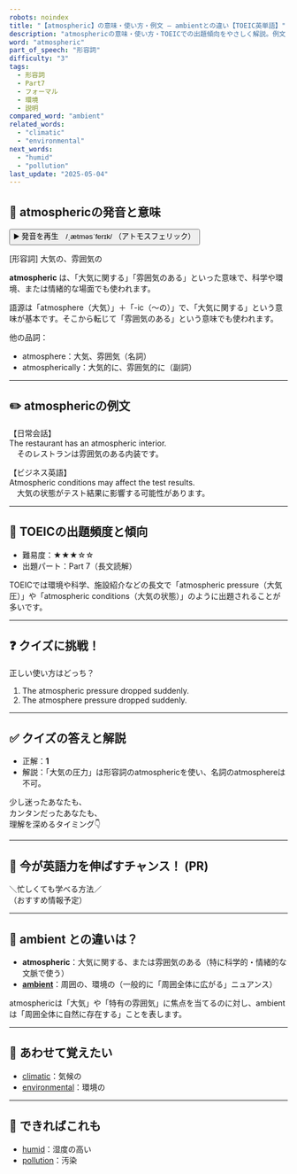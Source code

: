 ```yaml
---
robots: noindex
title: "【atmospheric】の意味・使い方・例文 ― ambientとの違い【TOEIC英単語】"
description: "atmosphericの意味・使い方・TOEICでの出題傾向をやさしく解説。例文・クイズ付きでambientとの違いもわかりやすく学べます。"
word: "atmospheric"
part_of_speech: "形容詞"
difficulty: "3"
tags:
  - 形容詞
  - Part7
  - フォーマル
  - 環境
  - 説明
compared_word: "ambient"
related_words:
  - "climatic"
  - "environmental"
next_words:
  - "humid"
  - "pollution"
last_update: "2025-05-04"
---
```


## 🔰 atmosphericの発音と意味

<button class="play-audio" onclick="playTTS('atmospheric')">
  <span class="play-audio-main">
    ▶️ 発音を再生　/ˌætməsˈferɪk/
  </span>
  <span class="play-audio-sub">
    （アトモスフェリック）
  </span>
</button>

[形容詞] 大気の、雰囲気の

**atmospheric** は、「大気に関する」「雰囲気のある」といった意味で、科学や環境、または情緒的な場面でも使われます。

語源は「atmosphere（大気）」＋「-ic（～の）」で、「大気に関する」という意味が基本です。そこから転じて「雰囲気のある」という意味でも使われます。

他の品詞：  
- atmosphere：大気、雰囲気（名詞）
- atmospherically：大気的に、雰囲気的に（副詞）

---

## ✏️ atmosphericの例文

【日常会話】  
The restaurant has an atmospheric interior.  
　そのレストランは雰囲気のある内装です。

【ビジネス英語】  
Atmospheric conditions may affect the test results.  
　大気の状態がテスト結果に影響する可能性があります。

---

## 🎯 TOEICの出題頻度と傾向

- 難易度：★★★☆☆
- 出題パート：Part 7（長文読解）

TOEICでは環境や科学、施設紹介などの長文で「atmospheric pressure（大気圧）」や「atmospheric conditions（大気の状態）」のように出題されることが多いです。

---

## ❓ クイズに挑戦！

正しい使い方はどっち？

1. The atmospheric pressure dropped suddenly.  
2. The atmosphere pressure dropped suddenly.

---

## ✅ クイズの答えと解説

- 正解：**1**
- 解説：「大気の圧力」は形容詞のatmosphericを使い、名詞のatmosphereは不可。

少し迷ったあなたも、  
カンタンだったあなたも、  
理解を深めるタイミング👇️

---

## 🚀 今が英語力を伸ばすチャンス！ (PR)

<div class="info-center">
＼忙しくても学べる方法／<br>  
（おすすめ情報予定）
</div>

---

## 🤔  ambient との違いは？

- **atmospheric**：大気に関する、または雰囲気のある（特に科学的・情緒的な文脈で使う）
- **[ambient](/word/ambient/)**：周囲の、環境の（一般的に「周囲全体に広がる」ニュアンス）

atmosphericは「大気」や「特有の雰囲気」に焦点を当てるのに対し、ambientは「周囲全体に自然に存在する」ことを表します。

---

## 🧩 あわせて覚えたい

- [climatic](/word/climatic/)：気候の
- [environmental](/word/environmental/)：環境の

---

## 📖 できればこれも

- [humid](/word/humid/)：湿度の高い
- [pollution](/word/pollution/)：汚染

<!-- cvid: aid07_bid30 -->
